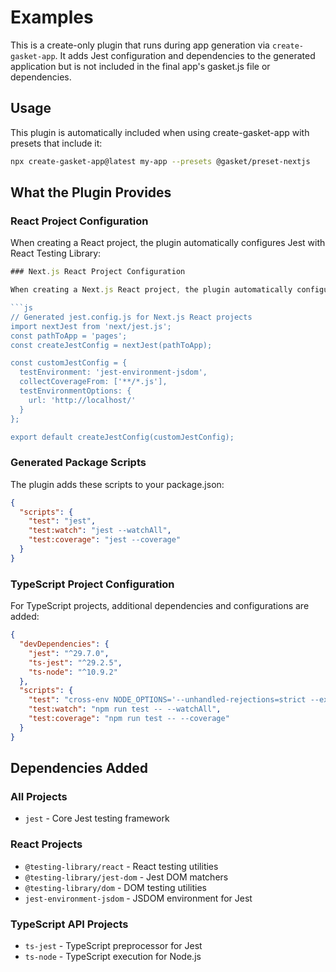 # Examples

This is a create-only plugin that runs during app generation via `create-gasket-app`. It adds Jest configuration and dependencies to the generated application but is not included in the final app's gasket.js file or dependencies.

## Usage

This plugin is automatically included when using create-gasket-app with presets that include it:

```bash
npx create-gasket-app@latest my-app --presets @gasket/preset-nextjs
```

## What the Plugin Provides

### React Project Configuration

When creating a React project, the plugin automatically configures Jest with React Testing Library:

```js
### Next.js React Project Configuration

When creating a Next.js React project, the plugin automatically configures Jest with React Testing Library:

```js
// Generated jest.config.js for Next.js React projects
import nextJest from 'next/jest.js';
const pathToApp = 'pages';
const createJestConfig = nextJest(pathToApp);

const customJestConfig = {
  testEnvironment: 'jest-environment-jsdom',
  collectCoverageFrom: ['**/*.js'],
  testEnvironmentOptions: {
    url: 'http://localhost/'
  }
};

export default createJestConfig(customJestConfig);
```

### Generated Package Scripts

The plugin adds these scripts to your package.json:

```json
{
  "scripts": {
    "test": "jest",
    "test:watch": "jest --watchAll",
    "test:coverage": "jest --coverage"
  }
}
```

### TypeScript Project Configuration

For TypeScript projects, additional dependencies and configurations are added:

```json
{
  "devDependencies": {
    "jest": "^29.7.0",
    "ts-jest": "^29.2.5",
    "ts-node": "^10.9.2"
  },
  "scripts": {
    "test": "cross-env NODE_OPTIONS='--unhandled-rejections=strict --experimental-vm-modules' jest",
    "test:watch": "npm run test -- --watchAll",
    "test:coverage": "npm run test -- --coverage"
  }
}
```

## Dependencies Added

### All Projects
- `jest` - Core Jest testing framework

### React Projects
- `@testing-library/react` - React testing utilities
- `@testing-library/jest-dom` - Jest DOM matchers
- `@testing-library/dom` - DOM testing utilities
- `jest-environment-jsdom` - JSDOM environment for Jest

### TypeScript API Projects
- `ts-jest` - TypeScript preprocessor for Jest
- `ts-node` - TypeScript execution for Node.js
